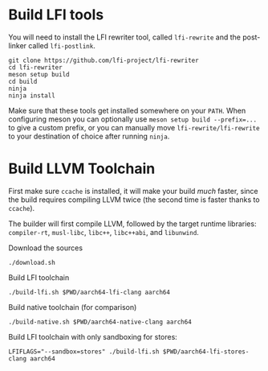 # Build LFI tools

You will need to install the LFI rewriter tool, called `lfi-rewrite` and the post-linker called `lfi-postlink`.

```
git clone https://github.com/lfi-project/lfi-rewriter
cd lfi-rewriter
meson setup build
cd build
ninja
ninja install
```

Make sure that these tools get installed somewhere on your `PATH`. When
configuring meson you can optionally use `meson setup build --prefix=...` to
give a custom prefix, or you can manually move `lfi-rewrite/lfi-rewrite` to
your destination of choice after running `ninja`.

# Build LLVM Toolchain

First make sure `ccache` is installed, it will make your build *much* faster,
since the build requires compiling LLVM twice (the second time is faster thanks
to `ccache`).

The builder will first compile LLVM, followed by the target runtime libraries:
`compiler-rt`, `musl-libc`, `libc++`, `libc++abi`, and `libunwind`.

Download the sources

```
./download.sh
```

Build LFI toolchain

```
./build-lfi.sh $PWD/aarch64-lfi-clang aarch64
```

Build native toolchain (for comparison)

```
./build-native.sh $PWD/aarch64-native-clang aarch64
```

Build LFI toolchain with only sandboxing for stores:

```
LFIFLAGS="--sandbox=stores" ./build-lfi.sh $PWD/aarch64-lfi-stores-clang aarch64
```
